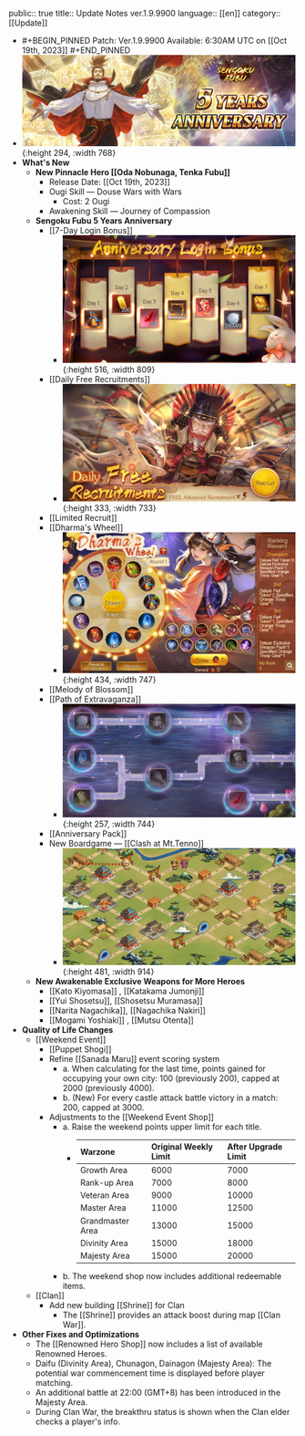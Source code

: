 public:: true
title:: Update Notes ver.1.9.9900
language:: [[en]]
category:: [[Update]]

- #+BEGIN_PINNED
  Patch: Ver.1.9.9900
  Available: 6:30AM UTC on [[Oct 19th, 2023]] 
  #+END_PINNED
- ![5 anniversary.jpg](../assets/5_anniversary_1698120289884_0.jpg){:height 294, :width 768}
- **What's New**
	- **New Pinnacle Hero [[Oda Nobunaga, Tenka Fubu]]**
		- Release Date: [[Oct 19th, 2023]]
		- Ougi Skill — Douse Wars with Wars
			- Cost: 2 Ougi
		- Awakening Skill — Journey of Compassion
	- **Sengoku Fubu 5 Years Anniversary**
		- [[7-Day Login Bonus]]
			- ![image.png](../assets/image_1697641595133_0.png){:height 516, :width 809}
		- [[Daily Free Recruitments]]
			- ![image.png](../assets/image_1697641716249_0.png){:height 333, :width 733}
		- [[Limited Recruit]]
		- [[Dharma's Wheel]]
			- ![image.png](../assets/image_1697641685842_0.png){:height 434, :width 747}
		- [[Melody of Blossom]]
		- [[Path of Extravaganza]]
			- ![image.png](../assets/image_1697641630497_0.png){:height 257, :width 744}
		- [[Anniversary Pack]]
		- New Boardgame — [[Clash at Mt.Tenno]]
			- ![image.png](../assets/image_1697641867648_0.png){:height 481, :width 914}
	- **New Awakenable Exclusive Weapons for More Heroes**
		- [[Kato Kiyomasa]]	, [[Katakama Jumonji]]
		- [[Yui Shosetsu]], [[Shosetsu Muramasa]]
		- [[Narita Nagachika]], [[Nagachika Nakiri]]
		- [[Mogami Yoshiaki]]	, [[Mutsu Otenta]]
- **Quality of Life Changes**
	- [[Weekend Event]]
		- [[Puppet Shogi]]
		- Refine [[Sanada Maru]] event scoring system
			- a. When calculating for the last time, points gained for occupying your own city: 100 (previously 200), capped at 2000 (previously 4000).
			- b. (New) For every castle attack battle victory in a match: 200, capped at 3000.
		- Adjustments to the [[Weekend Event Shop]]
			- a. Raise the weekend points upper limit for each title.
				- | Warzone | Original Weekly Limit | After Upgrade Limit |
				  | --------------------- | --------------------- | ------------------- |
				  | Growth Area   | 6000                  | 7000                |
				  | Rank-up Area | 7000                  | 8000                |
				  | Veteran Area   | 9000                  | 10000               |
				  | Master Area   | 11000                 | 12500               |
				  | Grandmaster Area | 13000               | 15000               |
				  | Divinity Area | 15000                 | 18000               |
				  | Majesty Area | 15000                 | 20000               |
			- b. The weekend shop now includes additional redeemable items.
	- [[Clan]]
		- Add new building [[Shrine]] for Clan
			- The [[Shrine]] provides an attack boost during map [[Clan War]].
- **Other Fixes and Optimizations**
	- The [[Renowned Hero Shop]] now includes a list of available Renowned Heroes.
	- Daifu (Divinity Area), Chunagon, Dainagon (Majesty Area): The potential war commencement time is displayed before player matching.
	- An additional battle at 22:00 (GMT+8) has been introduced in the Majesty Area.
	- During Clan War, the breakthru status is shown when the Clan elder checks a player's info.